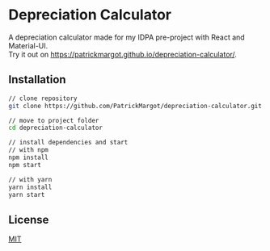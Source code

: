 # Depreciation Calculator
A depreciation calculator made for my IDPA pre-project with React and Material-UI.  
Try it out on https://patrickmargot.github.io/depreciation-calculator/.

## Installation
```bash
// clone repository
git clone https://github.com/PatrickMargot/depreciation-calculator.git

// move to project folder
cd depreciation-calculator

// install dependencies and start
// with npm
npm install
npm start

// with yarn
yarn install
yarn start
```
## License
[MIT](https://choosealicense.com/licenses/mit/)
